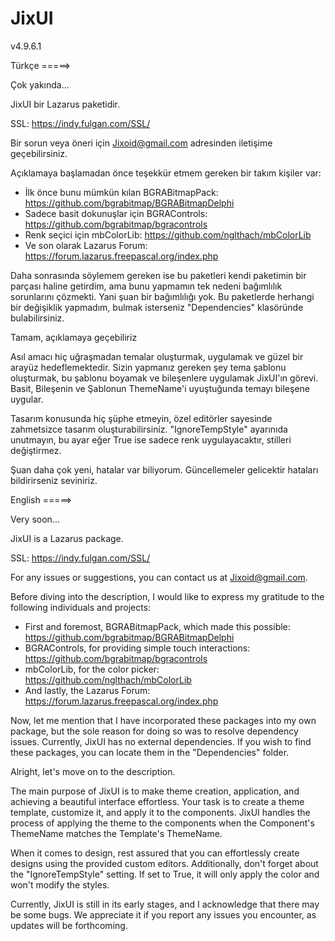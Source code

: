 # JixUI
v4.9.6.1

Türkçe =====>

Çok yakında...

JixUI bir Lazarus paketidir.

SSL: https://indy.fulgan.com/SSL/

Bir sorun veya öneri için Jixoid@gmail.com adresinden iletişime geçebilirsiniz.

Açıklamaya başlamadan önce teşekkür etmem gereken bir takım kişiler var:
- İlk önce bunu mümkün kılan BGRABitmapPack: https://github.com/bgrabitmap/BGRABitmapDelphi
- Sadece basit dokunuşlar için BGRAControls: https://github.com/bgrabitmap/bgracontrols
- Renk seçici için mbColorLib: https://github.com/nglthach/mbColorLib
- Ve son olarak Lazarus Forum: https://forum.lazarus.freepascal.org/index.php

Daha sonrasında söylemem gereken ise bu paketleri kendi paketimin bir parçası haline getirdim, ama bunu yapmamın tek nedeni bağımlılık sorunlarını çözmekti. Yani şuan bir bağımlılığı yok.
Bu paketlerde herhangi bir değişiklik yapmadım, bulmak isterseniz "Dependencies" klasöründe bulabilirsiniz.

Tamam, açıklamaya geçebiliriz

Asıl amacı hiç uğraşmadan temalar oluşturmak, uygulamak ve güzel bir arayüz hedeflemektedir.
Sizin yapmanız gereken şey tema şablonu oluşturmak, bu şablonu boyamak ve bileşenlere uygulamak JixUI'ın görevi.
Basit, Bileşenin ve Şablonun ThemeName'i uyuştuğunda temayı bileşene uygular.

Tasarım konusunda hiç şüphe etmeyin, özel editörler sayesinde zahmetsizce tasarım oluşturabilirsiniz.
"IgnoreTempStyle" ayarınıda unutmayın, bu ayar eğer True ise sadece renk uygulayacaktır, stilleri değiştirmez.

Şuan daha çok yeni, hatalar var biliyorum.
Güncellemeler gelicektir hataları bildirirseniz seviniriz.


English =====>

Very soon...

JixUI is a Lazarus package.

SSL: https://indy.fulgan.com/SSL/

For any issues or suggestions, you can contact us at Jixoid@gmail.com.

Before diving into the description, I would like to express my gratitude to the following individuals and projects:
- First and foremost, BGRABitmapPack, which made this possible: https://github.com/bgrabitmap/BGRABitmapDelphi
- BGRAControls, for providing simple touch interactions: https://github.com/bgrabitmap/bgracontrols
- mbColorLib, for the color picker: https://github.com/nglthach/mbColorLib
- And lastly, the Lazarus Forum: https://forum.lazarus.freepascal.org/index.php

Now, let me mention that I have incorporated these packages into my own package, but the sole reason for doing so was to resolve dependency issues. Currently, JixUI has no external dependencies. If you wish to find these packages, you can locate them in the "Dependencies" folder.

Alright, let's move on to the description.

The main purpose of JixUI is to make theme creation, application, and achieving a beautiful interface effortless. Your task is to create a theme template, customize it, and apply it to the components. JixUI handles the process of applying the theme to the components when the Component's ThemeName matches the Template's ThemeName.

When it comes to design, rest assured that you can effortlessly create designs using the provided custom editors. Additionally, don't forget about the "IgnoreTempStyle" setting. If set to True, it will only apply the color and won't modify the styles.

Currently, JixUI is still in its early stages, and I acknowledge that there may be some bugs. We appreciate it if you report any issues you encounter, as updates will be forthcoming.
